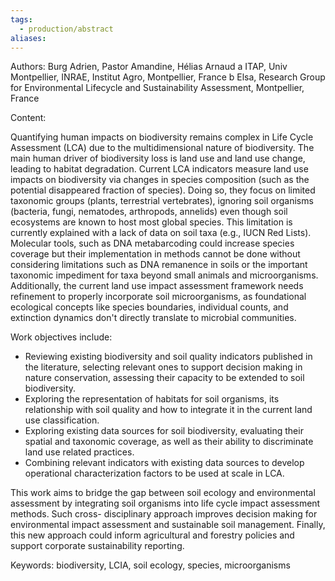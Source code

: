 ```yaml
---
tags:
  - production/abstract
aliases:
---
```

Authors:
Burg Adrien, Pastor Amandine, Hélias Arnaud
a ITAP, Univ Montpellier, INRAE, Institut Agro, Montpellier, France
b Elsa, Research Group for Environmental Lifecycle and Sustainability Assessment, Montpellier, France

Content:

Quantifying human impacts on biodiversity remains complex in Life Cycle Assessment (LCA) due to the multidimensional nature of biodiversity. The main human driver of biodiversity loss is land use and land use change, leading to habitat degradation. Current LCA indicators measure land use impacts on biodiversity via changes in species composition (such as the potential disappeared fraction of species). Doing so, they focus on limited taxonomic groups (plants, terrestrial vertebrates), ignoring soil organisms (bacteria, fungi, nematodes, arthropods, annelids) even though soil ecosystems are known to host most global species. This limitation is currently explained with a lack of data on soil taxa (e.g., IUCN Red Lists). Molecular tools, such as DNA metabarcoding could increase species coverage but their implementation in methods cannot be done without considering limitations such as DNA remanence in soils or the important taxonomic impediment for taxa beyond small animals and microorganisms. Additionally, the current land use impact assessment framework needs refinement to properly incorporate soil microorganisms, as foundational ecological concepts like species boundaries, individual counts, and extinction dynamics don't directly translate to microbial communities. 

Work objectives include: 
- Reviewing existing biodiversity and soil quality indicators published in the literature, selecting relevant ones to support decision making in nature conservation, assessing their capacity to be extended to soil biodiversity. 
- Exploring the representation of habitats for soil organisms, its relationship with soil quality and how to integrate it in the current land use classification. 
- Exploring existing data sources for soil biodiversity, evaluating their spatial and taxonomic coverage, as well as their ability to discriminate land use related practices. 
- Combining relevant indicators with existing data sources to develop operational characterization factors to be used at scale in LCA. 

This work aims to bridge the gap between soil ecology and environmental assessment by integrating soil organisms into life cycle impact assessment methods. Such cross- disciplinary approach improves decision making for environmental impact assessment and sustainable soil management. Finally, this new approach could inform agricultural and forestry policies and support corporate sustainability reporting.

Keywords: biodiversity, LCIA, soil ecology, species, microorganisms
